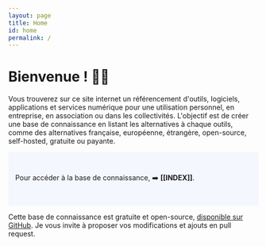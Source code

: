 ```yaml
---
layout: page
title: Home
id: home
permalink: /
---
```


# Bienvenue ! 🧑‍💻

Vous trouverez sur ce site internet un référencement d'outils, logiciels, applications et services numérique pour une utilisation personnel, en entreprise, en association ou dans les collectivités. L'objectif est de créer une base de connaissance en listant les alternatives à chaque outils, comme des alternatives française, européenne, étrangère, open-source, self-hosted, gratuite ou payante.

<p style="padding: 3em 1em; background: #f5f7ff; border-radius: 4px;">
  Pour accéder à la base de connaissance, ➡️ <span style="font-weight: bold">[[INDEX]]</span>.
</p>

Cette base de connaissance est gratuite et open-source, [disponible sur GitHub](https://github.com/ORIATEC/awesome-tools).
Je vous invite à proposer vos modifications et ajouts en pull request.

<style>
  .wrapper {
    max-width: 46em;
  }
</style>

